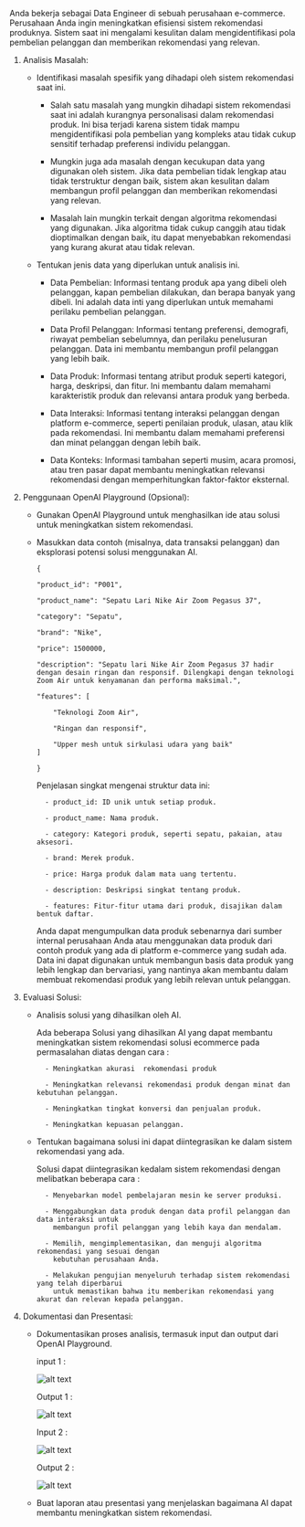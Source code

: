 Anda bekerja sebagai Data Engineer di sebuah perusahaan e-commerce. Perusahaan Anda ingin meningkatkan efisiensi sistem rekomendasi produknya. Sistem saat ini mengalami kesulitan dalam mengidentifikasi pola pembelian pelanggan dan memberikan rekomendasi yang relevan.


1. Analisis Masalah:
    
    - Identifikasi masalah spesifik yang dihadapi oleh sistem rekomendasi saat ini.

        - Salah satu masalah yang mungkin dihadapi sistem rekomendasi saat ini adalah kurangnya personalisasi dalam rekomendasi produk. Ini bisa terjadi karena sistem tidak mampu mengidentifikasi pola pembelian yang kompleks atau tidak cukup sensitif terhadap preferensi individu pelanggan.
            
        - Mungkin juga ada masalah dengan kecukupan data yang digunakan oleh sistem. Jika data pembelian tidak lengkap atau tidak terstruktur dengan baik, sistem akan kesulitan dalam membangun profil pelanggan dan memberikan rekomendasi yang relevan.
            
        - Masalah lain mungkin terkait dengan algoritma rekomendasi yang digunakan. Jika algoritma tidak cukup canggih atau tidak dioptimalkan dengan baik, itu dapat menyebabkan rekomendasi yang kurang akurat atau tidak relevan.
        
    - Tentukan jenis data yang diperlukan untuk analisis ini.

        - Data Pembelian: Informasi tentang produk apa yang dibeli oleh pelanggan, kapan pembelian dilakukan, dan berapa banyak yang dibeli. Ini adalah data inti yang diperlukan untuk memahami perilaku pembelian pelanggan.

        - Data Profil Pelanggan: Informasi tentang preferensi, demografi, riwayat pembelian sebelumnya, dan perilaku penelusuran pelanggan. Data ini membantu membangun profil pelanggan yang lebih baik.

        - Data Produk: Informasi tentang atribut produk seperti kategori, harga, deskripsi, dan fitur. Ini membantu dalam memahami karakteristik produk dan relevansi antara produk yang berbeda.

        - Data Interaksi: Informasi tentang interaksi pelanggan dengan platform e-commerce, seperti penilaian produk, ulasan, atau klik pada rekomendasi. Ini membantu dalam memahami preferensi dan minat pelanggan dengan lebih baik.

        - Data Konteks: Informasi tambahan seperti musim, acara promosi, atau tren pasar dapat membantu meningkatkan relevansi rekomendasi dengan memperhitungkan faktor-faktor eksternal.

2. Penggunaan OpenAI Playground (Opsional):

    - Gunakan OpenAI Playground untuk menghasilkan ide atau solusi untuk meningkatkan sistem rekomendasi.

    - Masukkan data contoh (misalnya, data transaksi pelanggan) dan eksplorasi potensi solusi menggunakan AI.
    
        ```
        {

        "product_id": "P001",

        "product_name": "Sepatu Lari Nike Air Zoom Pegasus 37",

        "category": "Sepatu",

        "brand": "Nike",

        "price": 1500000,

        "description": "Sepatu lari Nike Air Zoom Pegasus 37 hadir dengan desain ringan dan responsif. Dilengkapi dengan teknologi Zoom Air untuk kenyamanan dan performa maksimal.",

        "features": [

            "Teknologi Zoom Air",

            "Ringan dan responsif",

            "Upper mesh untuk sirkulasi udara yang baik"
        ]

        }
        ```

        Penjelasan singkat mengenai struktur data ini:

            - product_id: ID unik untuk setiap produk.
            
            - product_name: Nama produk.
            
            - category: Kategori produk, seperti sepatu, pakaian, atau aksesori.
            
            - brand: Merek produk.
            
            - price: Harga produk dalam mata uang tertentu.
            
            - description: Deskripsi singkat tentang produk.
            
            - features: Fitur-fitur utama dari produk, disajikan dalam bentuk daftar.
            
        Anda dapat mengumpulkan data produk sebenarnya dari sumber internal perusahaan Anda atau menggunakan data produk dari contoh produk yang ada di platform e-commerce yang sudah ada. Data ini dapat digunakan untuk membangun basis data produk yang lebih lengkap dan bervariasi, yang nantinya akan membantu dalam membuat rekomendasi produk yang lebih relevan untuk pelanggan.


3. Evaluasi Solusi:
    
    - Analisis solusi yang dihasilkan oleh AI.
        
        Ada beberapa Solusi yang dihasilkan AI yang dapat membantu meningkatkan sistem rekomendasi solusi ecommerce pada permasalahan diatas dengan cara :

            - Meningkatkan akurasi  rekomendasi produk

            - Meningkatkan relevansi rekomendasi produk dengan minat dan kebutuhan pelanggan.

            - Meningkatkan tingkat konversi dan penjualan produk.
            
            - Meningkatkan kepuasan pelanggan.

    
    - Tentukan bagaimana solusi ini dapat diintegrasikan ke dalam sistem rekomendasi yang ada.

        Solusi  dapat diintegrasikan kedalam sistem rekomendasi dengan melibatkan beberapa cara :

            - Menyebarkan model pembelajaran mesin ke server produksi.

            - Menggabungkan data produk dengan data profil pelanggan dan data interaksi untuk 
              membangun profil pelanggan yang lebih kaya dan mendalam.

            - Memilih, mengimplementasikan, dan menguji algoritma rekomendasi yang sesuai dengan 
              kebutuhan perusahaan Anda.

            - Melakukan pengujian menyeluruh terhadap sistem rekomendasi yang telah diperbarui 
              untuk memastikan bahwa itu memberikan rekomendasi yang akurat dan relevan kepada pelanggan.
        
4. Dokumentasi dan Presentasi:

    - Dokumentasikan proses analisis, termasuk input dan output dari OpenAI Playground.

        input  1 :
            
        ![alt text](https://github.com/ddzikri/de_muhammad-dzikri-rizaldi/blob/main/23_Introduction-AI-on-Data-Engineer/screenshots/input(1)_eksplorasi.png?raw=true)

        Output 1 :

        ![alt text](https://github.com/ddzikri/de_muhammad-dzikri-rizaldi/blob/main/23_Introduction-AI-on-Data-Engineer/screenshots/output(1)_eksplorasi.png?raw=true)
            
        Input 2 :

        ![alt text](https://github.com/ddzikri/de_muhammad-dzikri-rizaldi/blob/main/23_Introduction-AI-on-Data-Engineer/screenshots/input(2)_eksplorasi.png?raw=true)

        Output 2 :

        ![alt text](https://github.com/ddzikri/de_muhammad-dzikri-rizaldi/blob/main/23_Introduction-AI-on-Data-Engineer/screenshots/output(2)_eksplorasi.png?raw=true)

    - Buat laporan atau presentasi yang menjelaskan bagaimana AI dapat membantu meningkatkan sistem rekomendasi.